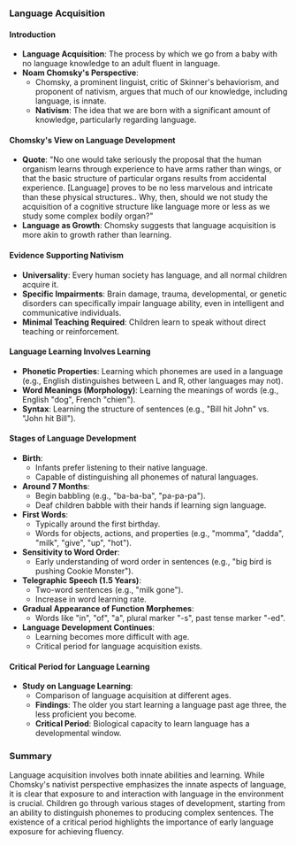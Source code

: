 ### Language Acquisition

#### Introduction
- **Language Acquisition**: The process by which we go from a baby with no language knowledge to an adult fluent in language.
- **Noam Chomsky's Perspective**: 
  - Chomsky, a prominent linguist, critic of Skinner's behaviorism, and proponent of nativism, argues that much of our knowledge, including language, is innate.
  - **Nativism**: The idea that we are born with a significant amount of knowledge, particularly regarding language.

#### Chomsky's View on Language Development
- **Quote**: "No one would take seriously the proposal that the human organism learns through experience to have arms rather than wings, or that the basic structure of particular organs results from accidental experience. [Language] proves to be no less marvelous and intricate than these physical structures.. Why, then, should we not study the acquisition of a cognitive structure like language more or less as we study some complex bodily organ?"
- **Language as Growth**: Chomsky suggests that language acquisition is more akin to growth rather than learning.

#### Evidence Supporting Nativism
- **Universality**: Every human society has language, and all normal children acquire it.
- **Specific Impairments**: Brain damage, trauma, developmental, or genetic disorders can specifically impair language ability, even in intelligent and communicative individuals.
- **Minimal Teaching Required**: Children learn to speak without direct teaching or reinforcement.

#### Language Learning Involves Learning
- **Phonetic Properties**: Learning which phonemes are used in a language (e.g., English distinguishes between L and R, other languages may not).
- **Word Meanings (Morphology)**: Learning the meanings of words (e.g., English "dog", French "chien").
- **Syntax**: Learning the structure of sentences (e.g., "Bill hit John" vs. "John hit Bill").

#### Stages of Language Development
- **Birth**:
  - Infants prefer listening to their native language.
  - Capable of distinguishing all phonemes of natural languages.
- **Around 7 Months**:
  - Begin babbling (e.g., "ba-ba-ba", "pa-pa-pa").
  - Deaf children babble with their hands if learning sign language.
- **First Words**:
  - Typically around the first birthday.
  - Words for objects, actions, and properties (e.g., "momma", "dadda", "milk", "give", "up", "hot").
- **Sensitivity to Word Order**:
  - Early understanding of word order in sentences (e.g., "big bird is pushing Cookie Monster").
- **Telegraphic Speech (1.5 Years)**:
  - Two-word sentences (e.g., "milk gone").
  - Increase in word learning rate.
- **Gradual Appearance of Function Morphemes**:
  - Words like "in", "of", "a", plural marker "-s", past tense marker "-ed".
- **Language Development Continues**:
  - Learning becomes more difficult with age.
  - Critical period for language acquisition exists.

#### Critical Period for Language Learning
- **Study on Language Learning**:
  - Comparison of language acquisition at different ages.
  - **Findings**: The older you start learning a language past age three, the less proficient you become.
  - **Critical Period**: Biological capacity to learn language has a developmental window.

### Summary
Language acquisition involves both innate abilities and learning. While Chomsky's nativist perspective emphasizes the innate aspects of language, it is clear that exposure to and interaction with language in the environment is crucial. Children go through various stages of development, starting from an ability to distinguish phonemes to producing complex sentences. The existence of a critical period highlights the importance of early language exposure for achieving fluency.